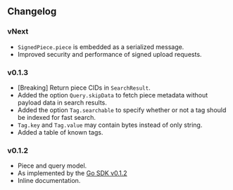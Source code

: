 ## Changelog

### vNext
- `SignedPiece.piece` is embedded as a serialized message.
- Improved security and performance of signed upload requests.

### v0.1.3
- [Breaking] Return piece CIDs in `SearchResult`.
- Added the option `Query.skipData` to fetch piece metadata without payload data in search results.
- Added the option `Tag.searchable` to specify whether or not a tag should be indexed for fast search.
- `Tag.key` and `Tag.value` may contain bytes instead of only string.
- Added a table of known tags.

### v0.1.2

- Piece and query model.
- As implemented by the [Go SDK v0.1.2](https://github.com/Cerebellum-Network/cere-ddc-sdk-go/releases/tag/v0.1.2)
- Inline documentation.


